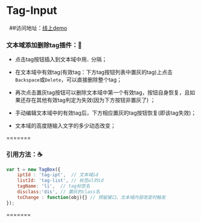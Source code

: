 # Tag-Input 
 
##访问地址：[线上demo](http://duooduo.github.io/Tag-Input/) 
 
### 文本域添加删除tag插件：:tea:

* 点击tag按钮插入到文本域中用`，`分隔；

* 在文本域中有效tag(有效tag：下方tag按钮列表中置灰的tag)上点击`Backspace`或`Delete`，可以直接删除整个tag；

* 再次点击置灰tag按钮可以删除文本域中第一个有效tag，按钮自身恢复，且如果还存在其他有效tag判定为失效(因为下方按钮非置灰了)
；

* 手动编辑文本域中的有效tag后，下方相应置灰的tag按钮恢复(即该tag失效)；

* 文本域的高度随输入文字的多少动态改变；

=======
### 引用方法：:coffee:
```js
var t = new TagBox({ 
	iptId : 'tag-ipt',  // 文本域id
	listId: 'tag-list', // 标签ul的id
	tagName: 'li',	// tag标签名
	disclass:'dis', // 置灰的class名
	toChange : function(obj){} // 预留接口，文本域内容改变时触发
});
```
=======


